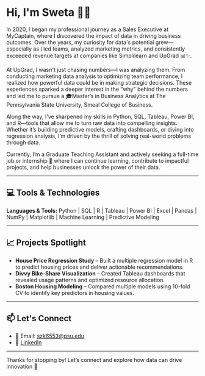 # Hi, I'm Sweta 👋🏻

In 2020, I began my professional journey as a Sales Executive at MyCaptain, where I discovered the impact of data in driving business outcomes. Over the years, my curiosity for data's potential grew—especially as I led teams, analyzed marketing metrics, and consistently exceeded revenue targets at companies like Simplilearn and UpGrad 📊✨.

At UpGrad, I wasn't just chasing numbers—I was analyzing them. From conducting marketing data analysis to optimizing team performance, I realized how powerful data could be in making strategic decisions. These experiences sparked a deeper interest in the "why" behind the numbers and led me to pursue a 🎓Master’s in Business Analytics at The Pennsylvania State University, Smeal College of Business.

Along the way, I've sharpened my skills in Python, SQL, Tableau, Power BI, and R—tools that allow me to turn raw data into compelling insights. Whether it’s building predictive models, crafting dashboards, or diving into regression analysis, I’m driven by the thrill of solving real-world problems through data.

Currently, I’m a Graduate Teaching Assistant and actively seeking a full-time job or internship 🏢 where I can continue learning, contribute to impactful projects, and help businesses unlock the power of their data.

---

## 💻 Tools & Technologies

**Languages & Tools:** Python | SQL | R | Tableau | Power BI | Excel | Pandas | NumPy | Matplotlib | Machine Learning | Predictive Modeling

---

## 📈 Projects Spotlight

- **House Price Regression Study** – Built a multiple regression model in R to predict housing prices and deliver actionable recommendations.
- **Divvy Bike-Share Visualization** – Created Tableau dashboards that revealed usage patterns and optimized resource allocation.
- **Boston Housing Modeling** – Compared multiple models using 10-fold CV to identify key predictors in housing values.

---

## 📫 Let's Connect

- 📧 Email: szk6553@psu.edu
- 🔗 [LinkedIn](https://linkedin.com/in/sweta-kumari09)

---

Thanks for stopping by! Let’s connect and explore how data can drive innovation 🌟
